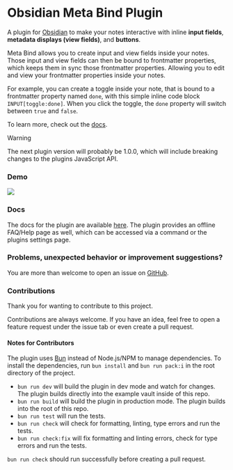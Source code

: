 # Obsidian Meta Bind Plugin

A plugin for [Obsidian](https://obsidian.md/) to make your notes interactive with inline **input fields**, **metadata displays (view fields)**, and **buttons**.

Meta Bind allows you to create input and view fields inside your notes.
Those input and view fields can then be bound to frontmatter properties, which keeps them in sync those frontmatter properties.
Allowing you to edit and view your frontmatter properties inside your notes.

For example, you can create a toggle inside your note, that is bound to a frontmatter property named `done`, with this simple inline code block `INPUT[toggle:done]`.
When you click the toggle, the `done` property will switch between `true` and `false`.

To learn more, check out the [docs](https://mprojectscode.github.io/obsidian-meta-bind-plugin-docs).

> [!WARNING]
> The next plugin version will probably be 1.0.0, which will include breaking changes to the plugins JavaScript API.

### Demo

![](https://github.com/mProjectsCode/obsidian-meta-bind-plugin/raw/master/images/meta-bind-plugin-demo-3-gif.gif)

### Docs

The docs for the plugin are available [here](https://mprojectscode.github.io/obsidian-meta-bind-plugin-docs).
The plugin provides an offline FAQ/Help page as well, which can be accessed via a command or the plugins settings page.

### Problems, unexpected behavior or improvement suggestions?

You are more than welcome to open an issue on [GitHub](https://github.com/mProjectsCode/obsidian-meta-bind-plugin/issues).

### Contributions

Thank you for wanting to contribute to this project.

Contributions are always welcome. If you have an idea, feel free to open a feature request under the issue tab or even create a pull request.

#### Notes for Contributors

The plugin uses [Bun](https://bun.sh/) instead of Node.js/NPM to manage dependencies.
To install the dependencies, run `bun install` and `bun run pack:i` in the root directory of the project.

-   `bun run dev` will build the plugin in dev mode and watch for changes. The plugin builds directly into the example vault inside of this repo.
-   `bun run build` will build the plugin in production mode. The plugin builds into the root of this repo.
-   `bun run test` will run the tests.
-   `bun run check` will check for formatting, linting, type errors and run the tests.
-   `bun run check:fix` will fix formatting and linting errors, check for type errors and run the tests.

`bun run check` should run successfully before creating a pull request.
